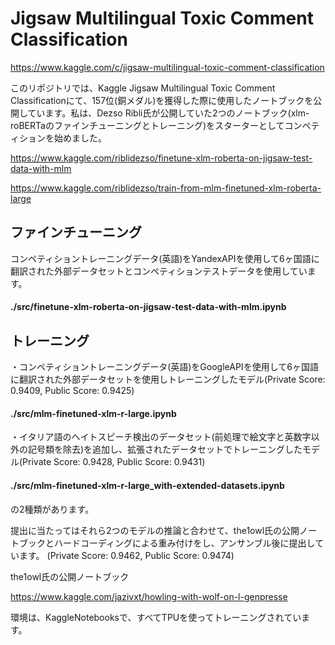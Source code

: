 # Jigsaw Multilingual Toxic Comment Classification
https://www.kaggle.com/c/jigsaw-multilingual-toxic-comment-classification

このリポジトリでは、Kaggle Jigsaw Multilingual Toxic Comment Classificationにて、157位(銅メダル)を獲得した際に使用したノートブックを公開しています。私は、Dezso Ribli氏が公開していた2つのノートブック(xlm-roBERTaのファインチューニングとトレーニング)をスターターとしてコンペティションを始めました。

https://www.kaggle.com/riblidezso/finetune-xlm-roberta-on-jigsaw-test-data-with-mlm

https://www.kaggle.com/riblidezso/train-from-mlm-finetuned-xlm-roberta-large

## ファインチューニング
コンペティショントレーニングデータ(英語)をYandexAPIを使用して6ヶ国語に翻訳された外部データセットとコンペティションテストデータを使用しています。

#### ./src/finetune-xlm-roberta-on-jigsaw-test-data-with-mlm.ipynb


## トレーニング

・コンペティショントレーニングデータ(英語)をGoogleAPIを使用して6ヶ国語に翻訳された外部データセットを使用しトレーニングしたモデル(Private Score: 0.9409, Public Score: 0.9425)

#### ./src/mlm-finetuned-xlm-r-large.ipynb

・イタリア語のヘイトスピーチ検出のデータセット(前処理で絵文字と英数字以外の記号類を除去)を追加し、拡張されたデータセットでトレーニングしたモデル(Private Score: 0.9428, Public Score: 0.9431)

#### ./src/mlm-finetuned-xlm-r-large_with-extended-datasets.ipynb

の2種類があります。

提出に当たってはそれら2つのモデルの推論と合わせて、the1owl氏の公開ノートブックとハードコーディングによる重み付けをし、アンサンブル後に提出しています。
(Private Score: 0.9462, Public Score: 0.9474)

the1owl氏の公開ノートブック

https://www.kaggle.com/jazivxt/howling-with-wolf-on-l-genpresse

環境は、KaggleNotebooksで、すべてTPUを使ってトレーニングされています。
